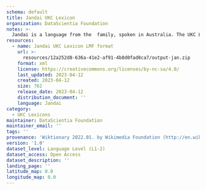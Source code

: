 ```yaml
---
schema: default
title: Jandai UKC Lexicon
organization: DataScientia Foundation
notes: >-
  Jandai is a language from the  family, spoken in Australia. The UKC Lexicon of Jandai is represented as a lexico-semantic network. It consists of words, word senses, synsets, as well as sense-level and synset-level relationships.
resources:
  - name: Jandai UKC Lexicon LMF format
    url: >-
      resources/12a252d8-636a-41e2-af91-4b8d0fad8ca7/output-jan.zip
    format: xml
    license: https://creativecommons.org/licenses/by-nc-sa/4.0/
    last_updated: 2023-04-12
    created: 2023-04-12
    size: 762
    release_date: 2023-04-12
    distribution_document: ''
    language: Jandai
category:
  - UKC Lexicons
maintainer: DataScientia Foundation
maintainer_email: ''
tags: ''
provenance: 'Wiktionary 2022.01. by Wikimedia Foundation (http://en.wiktionary.org); Princeton WordNet 2.1 by Princeton University (https://wordnet.princeton.edu)'
version: '1.0'
dataset_level: Language Level (L1-2)
dataset_access: Open Access
dataset_description: ''
landing_page: ''
latitude_map: 0.0
longitude_map: 0.0
---
```

